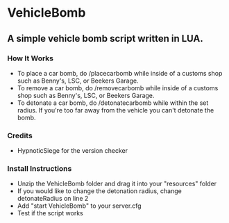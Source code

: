 # VehicleBomb
## A simple vehicle bomb script written in LUA.

### How It Works
- To place a car bomb, do /placecarbomb while inside of a customs shop such as Benny's, LSC, or Beekers Garage.
- To remove a car bomb, do /removecarbomb while inside of a customs shop such as Benny's, LSC, or Beekers Garage.
- To detonate a car bomb, do /detonatecarbomb while within the set radius. If you're too far away from the vehicle you can't detonate the bomb.

### Credits
- HypnoticSiege for the version checker

### Install Instructions
- Unzip the VehicleBomb folder and drag it into your "resources" folder
- If you would like to change the detonation radius, change detonateRadius on line 2
- Add "start VehicleBomb" to your server.cfg
- Test if the script works
